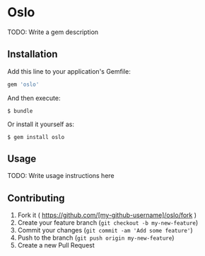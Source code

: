 # Oslo

TODO: Write a gem description

## Installation

Add this line to your application's Gemfile:

```ruby
gem 'oslo'
```

And then execute:

    $ bundle

Or install it yourself as:

    $ gem install oslo

## Usage

TODO: Write usage instructions here

## Contributing

1. Fork it ( https://github.com/[my-github-username]/oslo/fork )
2. Create your feature branch (`git checkout -b my-new-feature`)
3. Commit your changes (`git commit -am 'Add some feature'`)
4. Push to the branch (`git push origin my-new-feature`)
5. Create a new Pull Request
